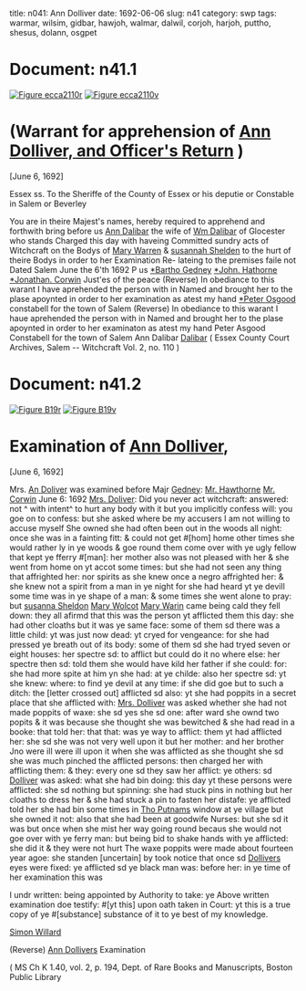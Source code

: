 title: n041: Ann Dolliver
date: 1692-06-06
slug: n41
category: swp
tags: warmar, wilsim, gidbar, hawjoh, walmar, dalwil, corjoh, harjoh, puttho, shesus, dolann, osgpet




# Document: n41.1

<a href="archives/ecca/large/ecca2110r.jpg" class="jqueryLightbox">![Figure ecca2110r](archives/ecca/thumb/ecca2110r.jpg)</a>
<a href="archives/ecca/large/ecca2110v.jpg" class="jqueryLightbox">![Figure ecca2110v](archives/ecca/thumb/ecca2110v.jpg)</a>

# (Warrant for apprehension of [Ann Dolliver, and Officer's Return](/tag/dolann.html) )

[June 6, 1692]

Essex ss. To the Sheriffe of the County of Essex or his deputie  or Constable in Salem or Beverley

You are in theire Majest's names, hereby required to apprehend  and forthwith bring before us [Ann Dalibar](/tag/dolann.html) the wife of [Wm Dalibar](/tag/dalwil.html) of  Glocester who stands Charged this day with haveing Committed  sundry acts of Witchcraft on the Bodys of [Mary Warren](/tag/warmar.html) & [susannah Shelden](/tag/shesus.html) to the hurt of theire Bodys in order to her Examination Re-  lateing to the premises faile not Dated Salem June the 6'th 1692
P us  [*Bartho Gedney](/tag/gidbar.html)  [*John. Hathorne](/tag/hawjoh.html)  [*Jonathan. Corwin](/tag/corjoh.html)  Just'es of the peace (Reverse) In obediance to this warant I have aprehended the person  with in Named and brought her to the plase apoynted in order to her  examination as atest my hand [*Peter Osgood](/tag/osgpet.html) constabell for the town of Salem (Reverse) In obediance to this warant I haue aprehended the person with in Named and brought her to the plase apoynted in order to her examinaton as atest my hand Peter Asgood Constabell for the town of Salem  Ann Dalibar [Dalibar](/tag/dolann.html) ( Essex County Court Archives, Salem -- Witchcraft Vol. 2, no. 110 ) 

# Document: n41.2

<a href="archives/BPL/LARGE/B19A.jpg" class="jqueryLightbox">![Figure B19r](archives/BPL/gifs/B19A.gif)</a>
<a href="archives/BPL/LARGE/B19B.jpg" class="jqueryLightbox">![Figure B19v](archives/BPL/gifs/B19B.gif)</a>

# Examination of [Ann Dolliver](/tag/dolann.html),

[June 6, 1692]

Mrs. [An Doliver](/tag/dolann.html) was examined before Majr [Gedney](/tag/gidbar.html): [Mr. Hawthorne](/tag/harjoh.html) [Mr. Corwin](/tag/corjoh.html) June 6: 1692 [Mrs. Doliver](/tag/dolann.html): Did you never act witchcraft: answered: not ^ with intent^ to hurt any body with it but you implicitly confess will: you goe on to confess: but she asked where be my accusers I am not willing to accuse myself She owned she had often been out in the woods all night: once she was in a fainting fitt: & could not get #[hom] home other times she would rather ly in ye woods & goe round them come over with ye ugly fellow that kept ye fferry #[man]: her mother also was not pleased with her & she went from home on yt accot some times: but she had not seen any thing that affrighted her: nor spirits as she knew once a negro affrighted her: & she knew not a spirit from a man in ye night for she had heard yt ye devill some time was in ye shape of a man: & some times she went alone to pray: but [susanna Sheldon](/tag/shesus.html) [Mary Wolcot](/tag/walmar.html) [Mary Warin](/tag/warmar.html) came being cald they fell down: they all afirmd that this was the person yt afflicted them this day: she had other cloaths but it was ye same face: some of them sd there was a little child: yt was just now dead: yt cryed for vengeance: for she had pressed ye breath out of its body: some of them sd she had tryed seven or eight houses: her spectre sd: to afflict but could do it no where else: her spectre then sd: told them she would have kild her father if she could: for: she had more spite at him yn she had: at ye childe: also her spectre sd: yt she knew: where: to find ye devil at any time: if she did goe but to such a ditch: the [letter crossed out] afflicted sd also: yt she had poppits in a secret place that she afflicted with: [Mrs. Dolliver](/tag/dolann.html) was asked whether she had not made poppits of waxe: she sd yes she sd one: after ward she ownd two popits & it was because she thought she was bewitched & she had read in a booke: that told her: that that: was ye way to afflict: them yt had afflicted her: she sd she was not very well upon it but her mother: and her brother Jno were ill were ill upon it when she was afflicted as she thought she sd she was much pinched the afflicted persons: then charged her with afflicting them: & they: every one sd they saw her afflict: ye others: sd [Dolliver](/tag/dolann.html) was asked: what she had bin doing: this day yt these persons were afflicted: she sd nothing but spinning: she had stuck pins in nothing but her cloaths to dress her & she had stuck a pin to fasten her distafe: ye afflicted told her she had bin some times in [Tho Putnams](/tag/puttho.html) window at ye village but she owned it not: also that she had been at goodwife Nurses: but she sd it was but once when she mist her way going round becaus she would not goe over with ye ferry man: but being bid to shake hands with ye afflicted: she did it & they were not hurt The waxe poppits were made about fourteen year agoe: she standen [uncertain] by took notice that once sd [Dollivers](/tag/dolann.html) eyes were fixed: ye afflicted sd ye black man was: before her: in ye time of her examination this was

I undr written: being appointed by Authority to take: ye Above written examination doe testify: #[yt this] upon oath taken in Court: yt this is a true copy of ye #[substance] substance of it to ye best of my knowledge.

[Simon Willard](/tag/wilsim.html)

(Reverse) [Ann Dollivers](/tag/dolann.html) Examination

( MS Ch K 1.40, vol. 2, p. 194, Dept. of Rare Books and Manuscripts, Boston Public Library
